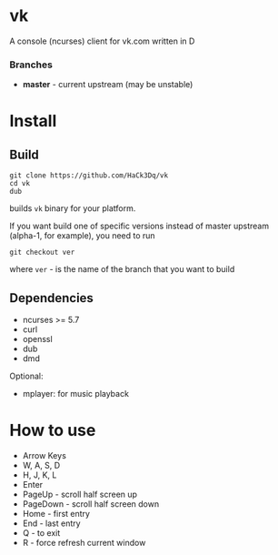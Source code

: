 # vk
A console (ncurses) client for vk.com written in D

### Branches
+ **master** - current upstream (may be unstable) 

# Install

## Build

```
git clone https://github.com/HaCk3Dq/vk
cd vk
dub
```
builds `vk` binary for your platform.

If you want build one of specific versions instead of master upstream (alpha-1, for example), you need to run
```
git checkout ver
```
where `ver` - is the name of the branch that you want to build

## Dependencies

+ ncurses >= 5.7
+ curl
+ openssl
+ dub
+ dmd

Optional:

+ mplayer: for music playback

# How to use

+ Arrow Keys
+ W, A, S, D
+ H, J, K, L
+ Enter
+ PageUp - scroll half screen up
+ PageDown - scroll half screen down
+ Home - first entry 
+ End - last entry
+ Q - to exit
+ R - force refresh current window
